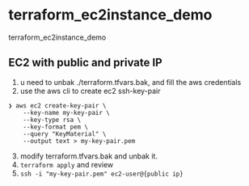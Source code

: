 # terraform_ec2instance_demo
terraform_ec2instance_demo

## EC2 with public and private IP

1. u need to unbak ./terraform.tfvars.bak, and fill the aws credentials
2. use the aws cli to create ec2 ssh-key-pair
```
❯ aws ec2 create-key-pair \
    --key-name my-key-pair \
    --key-type rsa \
    --key-format pem \
    --query "KeyMaterial" \
    --output text > my-key-pair.pem
```
3. modify terraform.tfvars.bak and unbak it.
4. `terraform apply` and review
5. `ssh -i "my-key-pair.pem" ec2-user@{public ip}`
